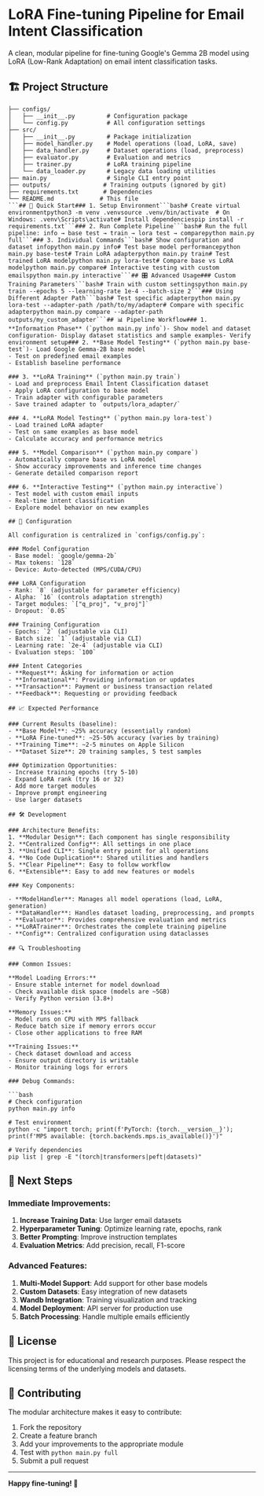 # LoRA Fine-tuning Pipeline for Email Intent Classification

A clean, modular pipeline for fine-tuning Google's Gemma 2B model using LoRA (Low-Rank Adaptation) on email intent classification tasks.

## 🏗️ Project Structure

```
├── configs/
│   ├── __init__.py         # Configuration package
│   └── config.py           # All configuration settings
├── src/
│   ├── __init__.py         # Package initialization
│   ├── model_handler.py    # Model operations (load, LoRA, save)
│   ├── data_handler.py     # Dataset operations (load, preprocess)
│   ├── evaluator.py        # Evaluation and metrics
│   ├── trainer.py          # LoRA training pipeline
│   └── data_loader.py      # Legacy data loading utilities
├── main.py                 # Single CLI entry point
├── outputs/               # Training outputs (ignored by git)
├── requirements.txt       # Dependencies
└── README.md             # This file
```## 🚀 Quick Start### 1. Setup Environment```bash# Create virtual environmentpython3 -m venv .venvsource .venv/bin/activate  # On Windows: .venv\Scripts\activate# Install dependenciespip install -r requirements.txt```### 2. Run Complete Pipeline```bash# Run the full pipeline: info → base test → train → lora test → comparepython main.py full```### 3. Individual Commands```bash# Show configuration and dataset infopython main.py info# Test base model performancepython main.py base-test# Train LoRA adapterpython main.py train# Test trained LoRA modelpython main.py lora-test# Compare base vs LoRA modelpython main.py compare# Interactive testing with custom emailspython main.py interactive```## 🎛️ Advanced Usage### Custom Training Parameters```bash# Train with custom settingspython main.py train --epochs 5 --learning-rate 1e-4 --batch-size 2```### Using Different Adapter Path```bash# Test specific adapterpython main.py lora-test --adapter-path /path/to/my/adapter# Compare with specific adapterpython main.py compare --adapter-path outputs/my_custom_adapter```## 📊 Pipeline Workflow### 1. **Information Phase** (`python main.py info`)- Show model and dataset configuration- Display dataset statistics and sample examples- Verify environment setup### 2. **Base Model Testing** (`python main.py base-test`)- Load Google Gemma-2B base model
- Test on predefined email examples
- Establish baseline performance

### 3. **LoRA Training** (`python main.py train`)
- Load and preprocess Email Intent Classification dataset
- Apply LoRA configuration to base model
- Train adapter with configurable parameters
- Save trained adapter to `outputs/lora_adapter/`

### 4. **LoRA Model Testing** (`python main.py lora-test`)
- Load trained LoRA adapter
- Test on same examples as base model
- Calculate accuracy and performance metrics

### 5. **Model Comparison** (`python main.py compare`)
- Automatically compare base vs LoRA model
- Show accuracy improvements and inference time changes
- Generate detailed comparison report

### 6. **Interactive Testing** (`python main.py interactive`)
- Test model with custom email inputs
- Real-time intent classification
- Explore model behavior on new examples

## 🔧 Configuration

All configuration is centralized in `configs/config.py`:

### Model Configuration
- Base model: `google/gemma-2b`
- Max tokens: `128`
- Device: Auto-detected (MPS/CUDA/CPU)

### LoRA Configuration
- Rank: `8` (adjustable for parameter efficiency)
- Alpha: `16` (controls adaptation strength)
- Target modules: `["q_proj", "v_proj"]`
- Dropout: `0.05`

### Training Configuration
- Epochs: `2` (adjustable via CLI)
- Batch size: `1` (adjustable via CLI)
- Learning rate: `2e-4` (adjustable via CLI)
- Evaluation steps: `100`

### Intent Categories
- **Request**: Asking for information or action
- **Informational**: Providing information or updates  
- **Transaction**: Payment or business transaction related
- **Feedback**: Requesting or providing feedback

## 📈 Expected Performance

### Current Results (baseline):
- **Base Model**: ~25% accuracy (essentially random)
- **LoRA Fine-tuned**: ~25-50% accuracy (varies by training)
- **Training Time**: ~2-5 minutes on Apple Silicon
- **Dataset Size**: 20 training samples, 5 test samples

### Optimization Opportunities:
- Increase training epochs (try 5-10)
- Expand LoRA rank (try 16 or 32)
- Add more target modules
- Improve prompt engineering
- Use larger datasets

## 🛠️ Development

### Architecture Benefits:
1. **Modular Design**: Each component has single responsibility
2. **Centralized Config**: All settings in one place
3. **Unified CLI**: Single entry point for all operations
4. **No Code Duplication**: Shared utilities and handlers
5. **Clear Pipeline**: Easy to follow workflow
6. **Extensible**: Easy to add new features or models

### Key Components:

- **ModelHandler**: Manages all model operations (load, LoRA, generation)
- **DataHandler**: Handles dataset loading, preprocessing, and prompts
- **Evaluator**: Provides comprehensive evaluation and metrics
- **LoRATrainer**: Orchestrates the complete training pipeline
- **Config**: Centralized configuration using dataclasses

## 🔍 Troubleshooting

### Common Issues:

**Model Loading Errors:**
- Ensure stable internet for model download
- Check available disk space (models are ~5GB)
- Verify Python version (3.8+)

**Memory Issues:**
- Model runs on CPU with MPS fallback
- Reduce batch size if memory errors occur
- Close other applications to free RAM

**Training Issues:**
- Check dataset download and access
- Ensure output directory is writable
- Monitor training logs for errors

### Debug Commands:

```bash
# Check configuration
python main.py info

# Test environment
python -c "import torch; print(f'PyTorch: {torch.__version__}'); print(f'MPS available: {torch.backends.mps.is_available()}')"

# Verify dependencies
pip list | grep -E "(torch|transformers|peft|datasets)"
```

## 📝 Next Steps

### Immediate Improvements:
1. **Increase Training Data**: Use larger email datasets
2. **Hyperparameter Tuning**: Optimize learning rate, epochs, rank
3. **Better Prompting**: Improve instruction templates
4. **Evaluation Metrics**: Add precision, recall, F1-score

### Advanced Features:
1. **Multi-Model Support**: Add support for other base models
2. **Custom Datasets**: Easy integration of new datasets  
3. **Wandb Integration**: Training visualization and tracking
4. **Model Deployment**: API server for production use
5. **Batch Processing**: Handle multiple emails efficiently

## 📄 License

This project is for educational and research purposes. Please respect the licensing terms of the underlying models and datasets.

## 🤝 Contributing

The modular architecture makes it easy to contribute:
1. Fork the repository
2. Create a feature branch
3. Add your improvements to the appropriate module
4. Test with `python main.py full`
5. Submit a pull request

---

**Happy fine-tuning! 🎯**
